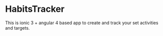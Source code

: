# HabitsTracker
This is ionic 3 + angular 4 based app to create and track your set activities and targets. 
